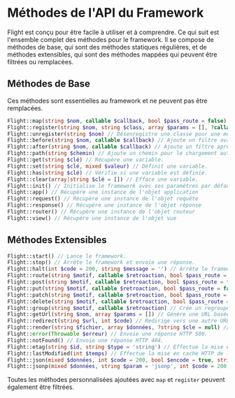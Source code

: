 # Méthodes de l'API du Framework

Flight est conçu pour être facile à utiliser et à comprendre. Ce qui suit est l'ensemble complet des méthodes pour le framework. Il se compose de méthodes de base, qui sont des méthodes statiques régulières, et de méthodes extensibles, qui sont des méthodes mappées qui peuvent être filtrées ou remplacées.

## Méthodes de Base

Ces méthodes sont essentielles au framework et ne peuvent pas être remplacées.

```php
Flight::map(string $nom, callable $callback, bool $pass_route = false) // Crée une méthode personnalisée pour le framework.
Flight::register(string $nom, string $class, array $params = [], ?callable $callback = null) // Enregistre une classe pour une méthode du framework.
Flight::unregister(string $nom) // Désenregistre une classe pour une méthode du framework.
Flight::before(string $nom, callable $callback) // Ajoute un filtre avant une méthode du framework.
Flight::after(string $nom, callable $callback) // Ajoute un filtre après une méthode du framework.
Flight::path(string $chemin) // Ajoute un chemin pour le chargement automatique des classes.
Flight::get(string $clé) // Récupère une variable.
Flight::set(string $clé, mixed $valeur) // Définit une variable.
Flight::has(string $clé) // Vérifie si une variable est définie.
Flight::clear(array|string $clé = []) // Efface une variable.
Flight::init() // Initialise le framework avec ses paramètres par défaut.
Flight::app() // Récupère une instance de l'objet application
Flight::request() // Récupère une instance de l'objet requête
Flight::response() // Récupère une instance de l'objet réponse
Flight::router() // Récupère une instance de l'objet routeur
Flight::view() // Récupère une instance de l'objet vue
```

## Méthodes Extensibles

```php
Flight::start() // Lance le framework.
Flight::stop() // Arrête le framework et envoie une réponse.
Flight::halt(int $code = 200, string $message = '') // Arrête le framework avec un code d'état et un message optionnel.
Flight::route(string $motif, callable $retroaction, bool $pass_route = false, string $alias = '') // Assigne un motif d'URL à une rétroaction.
Flight::post(string $motif, callable $retroaction, bool $pass_route = false, string $alias = '') // Assigne un motif d'URL de requête POST à une rétroaction.
Flight::put(string $motif, callable $retroaction, bool $pass_route = false, string $alias = '') // Assigne un motif d'URL de requête PUT à une rétroaction.
Flight::patch(string $motif, callable $retroaction, bool $pass_route = false, string $alias = '') // Assigne un motif d'URL de requête PATCH à une rétroaction.
Flight::delete(string $motif, callable $retroaction, bool $pass_route = false, string $alias = '') // Assigne un motif d'URL de requête DELETE à une rétroaction.
Flight::group(string $motif, callable $retroaction) // Crée un regroupement pour les URL, le motif doit être une chaîne.
Flight::getUrl(string $nom, array $params = []) // Génère une URL basée sur un alias de route.
Flight::redirect(string $url, int $code) // Redirige vers une autre URL.
Flight::render(string $fichier, array $données, ?string $cle = null) // Rend un fichier de modèle.
Flight::error(Throwable $erreur) // Envoie une réponse HTTP 500.
Flight::notFound() // Envoie une réponse HTTP 404.
Flight::etag(string $id, string $type = 'string') // Effectue la mise en cache HTTP ETag.
Flight::lastModified(int $temps) // Effectue la mise en cache HTTP de la dernière modification.
Flight::json(mixed $données, int $code = 200, bool $encode = true, string $charset = 'utf8', int $option) // Envoie une réponse JSON.
Flight::jsonp(mixed $données, string $param = 'jsonp', int $code = 200, bool $encode = true, string $charset = 'utf8', int $option) // Envoie une réponse JSONP.
```

Toutes les méthodes personnalisées ajoutées avec `map` et `register` peuvent également être filtrées.